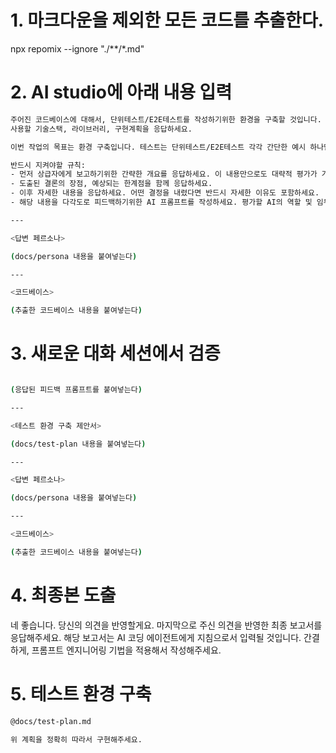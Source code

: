 # 1. 마크다운을 제외한 모든 코드를 추출한다.
npx repomix --ignore "./**/*.md"

# 2. AI studio에 아래 내용 입력

```bash
주어진 코드베이스에 대해서, 단위테스트/E2E테스트를 작성하기위한 환경을 구축할 것입니다.
사용할 기술스택, 라이브러리, 구현계획을 응답하세요.

이번 작업의 목표는 환경 구축입니다. 테스트는 단위테스트/E2E테스트 각각 간단한 예시 하나만 생성하세요.

반드시 지켜야할 규칙:
- 먼저 상급자에게 보고하기위한 간략한 개요를 응답하세요. 이 내용만으로도 대략적 평가가 가능해야합니다.
- 도출된 결론의 장점, 예상되는 한계점을 함께 응답하세요.
- 이후 자세한 내용을 응답하세요. 어떤 결정을 내렸다면 반드시 자세한 이유도 포함하세요.
- 해당 내용을 다각도로 피드백하기위한 AI 프롬프트를 작성하세요. 평가할 AI의 역할 및 임무를 자세하게 작성해야합니다.

---

<답변 페르소나>

(docs/persona 내용을 붙여넣는다)

---

<코드베이스>

(추출한 코드베이스 내용을 붙여넣는다)
```

# 3. 새로운 대화 세션에서 검증

```bash

(응답된 피드백 프롬프트를 붙여넣는다)

---

<테스트 환경 구축 제안서>

(docs/test-plan 내용을 붙여넣는다)

---

<답변 페르소나>

(docs/persona 내용을 붙여넣는다)

---

<코드베이스>

(추출한 코드베이스 내용을 붙여넣는다)
```

# 4. 최종본 도출

네 좋습니다. 당신의 의견을 반영할게요. 마지막으로 주신 의견을 반영한 최종 보고서를 응답해주세요. 해당 보고서는 AI 코딩 에이전트에게 지침으로서 입력될 것입니다. 간결하게, 프롬프트 엔지니어링 기법을 적용해서 작성해주세요.

# 5. 테스트 환경 구축

```bash
@docs/test-plan.md

위 계획을 정확히 따라서 구현해주세요.
```

